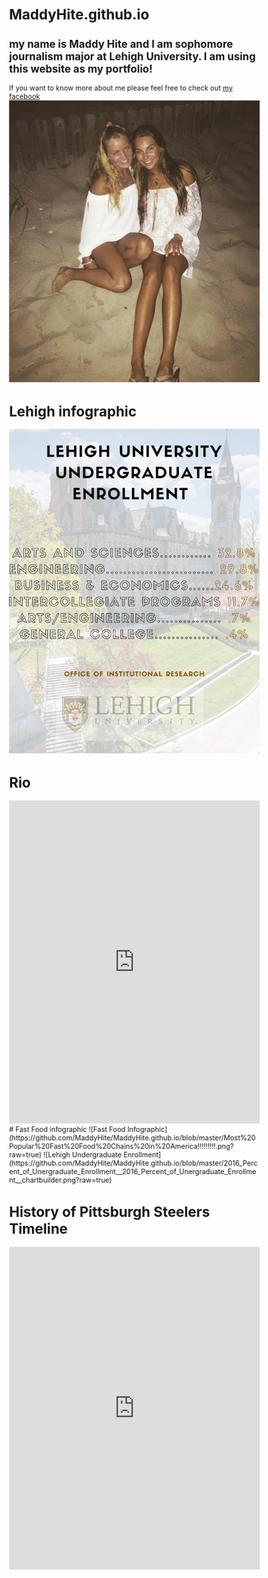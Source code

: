# MaddyHite.github.io
## my name is Maddy Hite and I am sophomore journalism major at Lehigh University. I am using this website as my portfolio!
If you want to know more about me please feel free to check out [my facebook](https://www.facebook.com/)
![me and my sister on the beach](https://github.com/MaddyHite/MaddyHite.github.io/blob/master/unnamed-5.jpg?raw=true)
# Lehigh infographic 
![Undergraduate Enrollment](https://github.com/MaddyHite/MaddyHite.github.io/blob/master/Undergraduate%20Enrollment.png?raw=true)
# Rio
<iframe src='https://cdn.knightlab.com/libs/timeline3/latest/embed/index.html?source=1M60Y62y2_NiINPVG5SbyZroonbz1bOvkmSa_kpvSPwQ&font=Default&lang=en&initial_zoom=2&height=650' width='100%' height='650' webkitallowfullscreen mozallowfullscreen allowfullscreen frameborder='0'></iframe>
# Fast Food infographic
![Fast Food Infographic](https://github.com/MaddyHite/MaddyHite.github.io/blob/master/Most%20Popular%20Fast%20Food%20Chains%20in%20America!!!!!!!!!.png?raw=true)
![Lehigh Undergraduate Enrollment](https://github.com/MaddyHite/MaddyHite.github.io/blob/master/2016_Percent_of_Unergraduate_Enrollment__2016_Percent_of_Unergraduate_Enrollment__chartbuilder.png?raw=true)

# History of Pittsburgh Steelers Timeline

<iframe src='https://cdn.knightlab.com/libs/timeline3/latest/embed/index.html?source=1dUiv4CEpOlvNDrUKl9_w-pvcLxTUO3wMQC72jI0NWW4&font=Default&lang=en&initial_zoom=2&height=650' width='100%' height='650' webkitallowfullscreen mozallowfullscreen allowfullscreen frameborder='0'></iframe>
